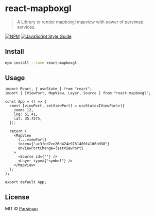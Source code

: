 # react-mapboxgl

> A Library to render mapboxgl mapview with power of parsimap services.

[![NPM](https://img.shields.io/npm/v/@parsimap/react-mapbox-gl.svg)](https://www.npmjs.com/package/@parsimap/react-mapbox-gl) [![JavaScript Style Guide](https://img.shields.io/badge/code_style-standard-brightgreen.svg)](https://standardjs.com)

## Install

```bash
npm install --save react-mapboxgl
```

## Usage

```tsx
import React, { useState } from "react";
import { IViewPort, MapView, Layer, Source } from "react-mapboxgl";

const App = () => {
  const [viewPort, setViewPort] = useState<IViewPort>({
    zoom: 12,
    lng: 51.41,
    lat: 35.7575,
  });

  return (
    <MapView
      {...viewPort}
      token={"ac3fed7ee26d424e9781400f4106dd38"}
      onViewPortChange={setViewPort}
    >
      <Source id={""} />
      <Layer type={"symbol"} />
    </MapView>
  );
};

export default App;
```

## License

MIT © [Parsimap](https://github.com/parsimap)
